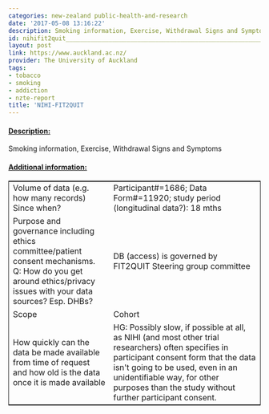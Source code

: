 ```yaml
---
categories: new-zealand public-health-and-research
date: '2017-05-08 13:16:22'
description: Smoking information, Exercise, Withdrawal Signs and Symptoms
id: nihifit2quit_______________________________________________________________
layout: post
link: https://www.auckland.ac.nz/
provider: The University of Auckland
tags:
- tobacco
- smoking
- addiction
- nzte-report
title: 'NIHI-FIT2QUIT                                                               '
---
```



 <h4> <u>Description:</u> </h4>
Smoking information, Exercise, Withdrawal Signs and Symptoms
 <h4> <u>Additional information:</u> </h4>
 <table style="border: 1px solid">
 <tr> <td width="40%">Volume of data (e.g. how many records)
Since when?</td> <td>Participant#=1686; Data Form#=11920; study period (longitudinal data?): 18 mths</td> </tr>
 <tr> <td width="40%">Purpose and governance including ethics committee/patient consent mechanisms. Q: How do you get around ethics/privacy issues with your data sources? Esp. DHBs?</td> <td>DB (access) is governed by FIT2QUIT Steering group committee</td> </tr>
 <tr> <td width="40%">Scope</td> <td>Cohort</td> </tr>
 <tr> <td width="40%">How quickly can the data be made available from time of request and how old is the data once it is made available</td> <td>HG: Possibly slow, if possible at all, as NIHI (and most other trial researchers) often specifies in participant consent form that the data isn't going to be used, even in an unidentifiable way, for other purposes than the study without further participant consent.</td> </tr>
 </table>